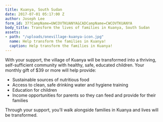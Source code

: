 ```yaml
---
title: Kuanya, South Sudan
date: 2017-07-01 05:17:00 Z
author: Joseph Lee
form_id: 37?CampName=UWCOVTKUANYA&CADCampName=CWCOVTKUANYA
body_title: Transform the lives of families in Kuanya, South Sudan
assets:
- path: "/uploads/onevillage-kuanya-icon.jpg"
  name: Help transform the families in Kuanya!
  caption: Help transform the families in Kuanya!
---
```


With your support, the village of Kuanya will be transformed into a thriving, self-sufficient community with healthy, safe, educated children. Your monthly gift of $39 or more will help provide:

* Sustainable sources of nutritious food
* Access to clean, safe drinking water and hygiene training
* Education for children
* Income opportunities for parents so they can feed and provide for their families

Through your support, you’ll walk alongside families in Kuanya and lives will be transformed.
